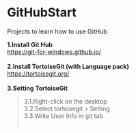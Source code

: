 # GitHubStart
Projects to learn how to use GitHub

<b>1.Install Git Hub</b> <br>
  https://git-for-windows.github.io/<br><br>
<b>2.Install TortoiseGit (with Language pack)</b> <br>
  https://tortoisegit.org/ <br><br>
<b>3.Setting TortoiseGit</b> <br>
<blockquote>
  3.1.Right-click on the desktop<br>
  3.2.Select tortoisegit > Setting<br>
  3.3.Write User Info in git tab <br><br>
</blockquote>

